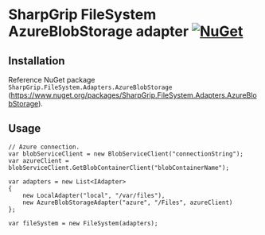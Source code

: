 ﻿# SharpGrip FileSystem AzureBlobStorage adapter [![NuGet](https://img.shields.io/nuget/v/SharpGrip.FileSystem.Adapters.AzureBlobStorage)](https://www.nuget.org/packages/SharpGrip.FileSystem.Adapters.AzureBlobStorage)

## Installation

Reference NuGet package `SharpGrip.FileSystem.Adapters.AzureBlobStorage` (https://www.nuget.org/packages/SharpGrip.FileSystem.Adapters.AzureBlobStorage).

## Usage

```
// Azure connection.
var blobServiceClient = new BlobServiceClient("connectionString");
var azureClient = blobServiceClient.GetBlobContainerClient("blobContainerName");

var adapters = new List<IAdapter>
{
    new LocalAdapter("local", "/var/files"),
    new AzureBlobStorageAdapter("azure", "/Files", azureClient)
};

var fileSystem = new FileSystem(adapters);
```